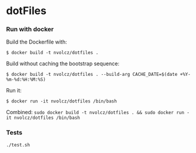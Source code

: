 # dotFiles

### Run with docker
Build the Dockerfile with:

```
$ docker build -t nvolcz/dotfiles .
```

Build without caching the bootstrap sequence:
```
$ docker build -t nvolcz/dotfiles . --build-arg CACHE_DATE=$(date +%Y-%m-%d:%H:%M:%S)
```

Run it:

```
$ docker run -it nvolcz/dotfiles /bin/bash
```

Combined:
`sudo docker build -t nvolcz/dotfiles . && sudo docker run -it nvolcz/dotfiles /bin/bash`
### Tests

```
./test.sh
```



